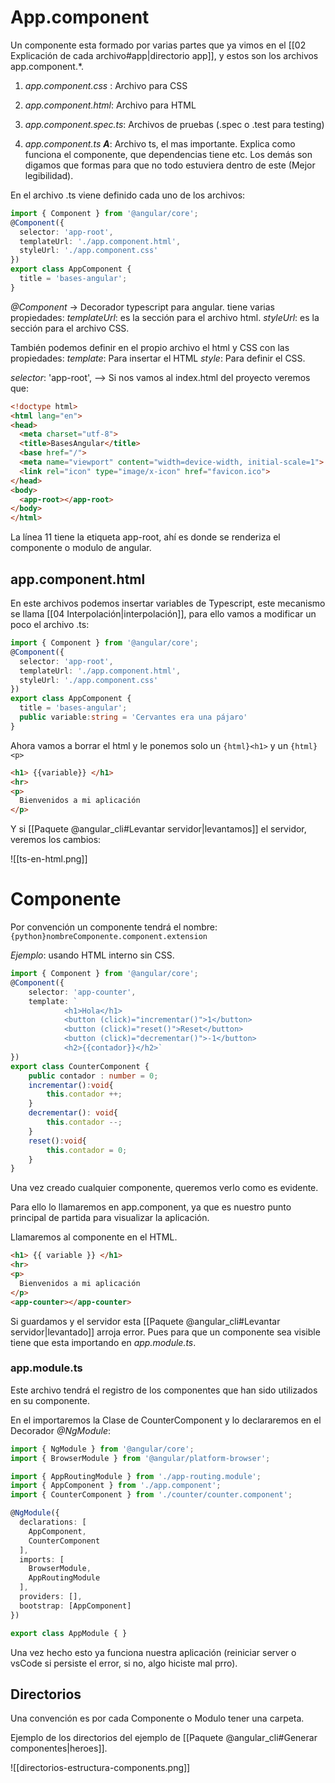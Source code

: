 # App.component
Un componente esta formado por varias partes que ya vimos en el [[02 Explicación de cada archivo#app|directorio app]], y estos son los archivos app.component.\*.

1. _app.component.css_ : Archivo para CSS

2. _app.component.html_: Archivo para HTML

3. _app.component.spec.ts_: Archivos de pruebas (.spec o .test para testing)

4. _app.component.ts_ ___A___: Archivo ts, el mas importante. Explica como funciona el componente, que dependencias tiene etc. Los demás son digamos que formas para que no todo estuviera dentro de este (Mejor legibilidad).


En el archivo .ts viene definido cada uno de los archivos:

```ts title='app.component.ts'
import { Component } from '@angular/core';
@Component({
  selector: 'app-root',
  templateUrl: './app.component.html',
  styleUrl: './app.component.css'
})
export class AppComponent {
  title = 'bases-angular';
}
```

_@Component_ -> Decorador typescript para angular. tiene varias propiedades:
_templateUrl_: es la sección para el archivo html.
_styleUrl_: es la sección para el archivo CSS.

También podemos definir en el propio archivo el html y CSS con las propiedades:
_template_: Para insertar el HTML
_style_: Para definir el CSS.

_selector_: 'app-root', -->  Si nos vamos al index.html del proyecto veremos que: 

```html hl:11 title='index.html'
<!doctype html>
<html lang="en">
<head>
  <meta charset="utf-8">
  <title>BasesAngular</title>
  <base href="/">
  <meta name="viewport" content="width=device-width, initial-scale=1">
  <link rel="icon" type="image/x-icon" href="favicon.ico">
</head>
<body>
  <app-root></app-root>
</body>
</html>
```

La línea 11 tiene la etiqueta app-root, ahí es donde se renderiza el componente o modulo de angular.

## app.component.html

En este archivos podemos insertar variables de Typescript, este mecanismo se llama [[04 Interpolación|interpolación]], para ello vamos a modificar un poco el archivo .ts:

```ts title='app.component.ts'
import { Component } from '@angular/core';
@Component({
  selector: 'app-root',
  templateUrl: './app.component.html',
  styleUrl: './app.component.css'
})
export class AppComponent {
  title = 'bases-angular';
  public variable:string = 'Cervantes era una pájaro'
}
```

Ahora vamos a borrar el html y le ponemos solo un `{html}<h1>` y un `{html}<p>`

```html title='app.component.html'
<h1> {{variable}} </h1>
<hr>
<p>
  Bienvenidos a mi aplicación
</p>
```

Y si [[Paquete @angular_cli#Levantar servidor|levantamos]] el servidor, veremos los cambios:

![[ts-en-html.png]]

# Componente

Por convención un componente tendrá el nombre:
`{python}nombreComponente.component.extension`

_Ejemplo_: usando HTML interno sin CSS.

```ts title='counter.component.ts'
import { Component } from '@angular/core';
@Component({
    selector: 'app-counter',
    template: `
            <h1>Hola</h1>
            <button (click)="incrementar()">1</button>
            <button (click)="reset()">Reset</button>
            <button (click)="decrementar()">-1</button>
            <h2>{{contador}}</h2>`
})
export class CounterComponent {
    public contador : number = 0;
    incrementar():void{
        this.contador ++;
    }
    decrementar(): void{
        this.contador --;
    }
    reset():void{
        this.contador = 0;
    }
}
```

Una vez creado cualquier componente, queremos verlo como es evidente.

Para ello lo llamaremos en app.component, ya que es nuestro punto principal de partida para visualizar la aplicación.

Llamaremos al componente en el HTML.

```html hl:6 title='app.component.html'
<h1> {{ variable }} </h1>
<hr>
<p>
  Bienvenidos a mi aplicación
</p>
<app-counter></app-counter>
```

Si guardamos y el servidor esta [[Paquete @angular_cli#Levantar servidor|levantado]] arroja error. Pues para que un componente sea visible tiene que esta importando en _app.module.ts_.

### app.module.ts

Este archivo tendrá el registro de los componentes que han sido utilizados en su componente. 

En el importaremos la Clase de CounterComponent y lo declararemos en el Decorador _@NgModule_:

```ts hl:6,11 title='app.module.ts'
import { NgModule } from '@angular/core';
import { BrowserModule } from '@angular/platform-browser';

import { AppRoutingModule } from './app-routing.module';
import { AppComponent } from './app.component';
import { CounterComponent } from './counter/counter.component';

@NgModule({
  declarations: [
    AppComponent,
    CounterComponent
  ],
  imports: [
    BrowserModule,
    AppRoutingModule
  ],
  providers: [],
  bootstrap: [AppComponent]
})

export class AppModule { }
```

Una vez hecho esto ya funciona nuestra aplicación (reiniciar server o vsCode si persiste el error, si no, algo hiciste mal prro).
## Directorios

Una convención es por cada Componente o Modulo tener una carpeta.

Ejemplo de los directorios del ejemplo de [[Paquete @angular_cli#Generar componentes|heroes]]. 

![[directorios-estructura-components.png]]



